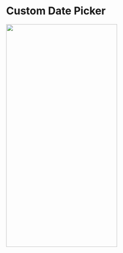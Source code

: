 # Custom Date Picker

<img src="https://github.com/Dharmik14/flutter_custom_date_picker/blob/main/assets/screen_records/custom_date_picker.gif" width="300" height="600">
